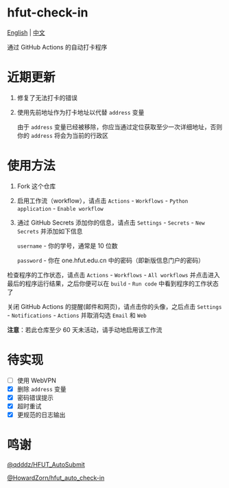# hfut-check-in

[English](README.md) | [中文](README_zh.md)

通过 GitHub Actions 的自动打卡程序

# 近期更新

1. 修复了无法打卡的错误

2. 使用先前地址作为打卡地址以代替 `address` 变量

   由于 `address` 变量已经被移除，你应当通过定位获取至少一次详细地址，否则你的 `address` 将会为当前的行政区

# 使用方法

1. Fork 这个仓库

2. 启用工作流（workflow），请点击 `Actions` - `Workflows` - `Python application` - `Enable workflow`

3. 通过 GitHub Secrets 添加你的信息，请点击 `Settings` - `Secrets` - `New Secrets` 并添加如下信息

   `username` - 你的学号，通常是 10 位数

   `password` - 你在 one.hfut.edu.cn 中的密码（即新版信息门户的密码）

检查程序的工作状态，请点击 `Actions` - `Workflows` - `All workflows` 并点击进入最后的程序运行结果，之后你便可以在 `build` - `Run code` 中看到程序的工作状态了

关闭 GitHub Actions 的提醒(邮件和网页)，请点击你的头像，之后点击 `Settings` - `Notifications` - `Actions` 并取消勾选 `Email` 和 `Web`

**注意**：若此仓库至少 60 天未活动，请手动地启用该工作流

# 待实现

- [ ] 使用 WebVPN
- [X] 删除 `address` 变量
- [X] 密码错误提示
- [X] 超时重试
- [X] 更规范的日志输出

# 鸣谢

[@qdddz/HFUT_AutoSubmit](https://github.com/qdddz/HFUT_AutoSubmit)

[@HowardZorn/hfut_auto_check-in](https://github.com/HowardZorn/hfut_auto_check-in)
